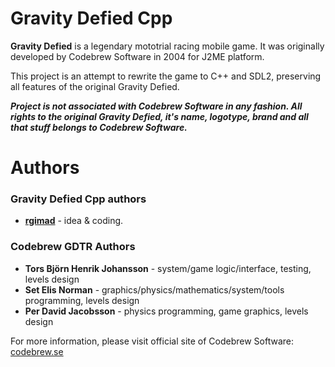 # Gravity Defied Cpp

**Gravity Defied** is a legendary mototrial racing mobile game. It was originally developed by Codebrew Software in 2004 for J2ME platform.

This project is an attempt to rewrite the game to C++ and SDL2, preserving all features of the original Gravity Defied.

***Project is not associated with Codebrew Software in any fashion. All rights to the original Gravity Defied, it's name, logotype, brand and all that stuff belongs to Codebrew Software.***

# Authors

### Gravity Defied Cpp authors
* **[rgimad](https://github.com/rgimad)** - idea & coding.

### Codebrew GDTR Authors

* **Tors Björn Henrik Johansson** - system/game logic/interface, testing, levels design
* **Set Elis Norman** - graphics/physics/mathematics/system/tools programming, levels design
* **Per David Jacobsson** - physics programming, game graphics, levels design

For more information, please visit official site of Codebrew Software: [codebrew.se](http://codebrew.se)
